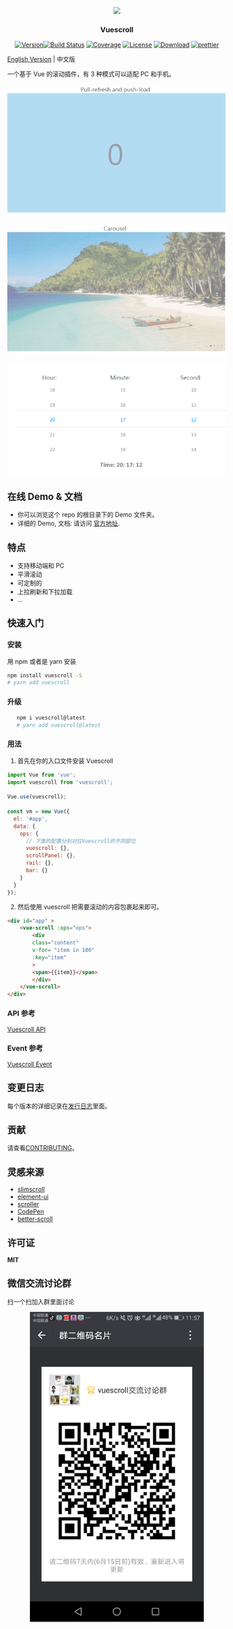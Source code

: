   <p align="center"><a href="http://vuescrolljs.yvescoding.org/zh/"><img width="100" src="http://vuescrolljs.yvescoding.org/logo.png" /></a></p>
  <h3 align="center">Vuescroll</h4>
<p align="center">
  <a href="https://www.npmjs.com/package/vuescroll"><img src="https://img.shields.io/npm/v/vuescroll.svg" alt="Version"></a><a href="https://circleci.com/gh/YvesCoding/vuescroll/tree/dev"><img src="https://img.shields.io/circleci/project/YvesCoding/vuescroll/dev.svg" alt="Build Status"></a>
  <a href="https://codecov.io/github/YvesCoding/vuescroll?branch=dev"><img src="https://img.shields.io/codecov/c/github/YvesCoding/vuescroll/dev.svg" alt="Coverage"></a>
  <a href="https://www.npmjs.com/package/vuescroll"><img src="https://img.shields.io/npm/l/vuescroll.svg" alt="License"></a>
<a href="https://www.npmjs.com/package/vuescroll"><img src="https://img.shields.io/npm/dm/vuescroll.svg" alt="Download"></a>
<a href="https://github.com/YvesCoding/vuescroll"><img src="https://img.shields.io/badge/code_style-prettier-ff69b4.svg?style=flat-square" alt="prettier"></a>
</p>

[English Version](https://github.com/YvesCoding/vuescroll/blob/dev/README.md) | 中文版

一个基于 Vue 的滚动插件，有 3 种模式可以适配 PC 和手机。

<p align="center">
<img src="https://github.com/wangyi7099/pictureCdn/blob/master/allPic/vuescroll/p3.gif?raw=true" style="max-width:100%"/>
</p>
<p align="center">
<img src="https://github.com/wangyi7099/pictureCdn/blob/master/allPic/vuescroll/p1.gif?raw=true" style="max-width:100%"/>
</p>
<p align="center">
<img src="https://github.com/wangyi7099/pictureCdn/blob/master/allPic/vuescroll/p2.gif?raw=true" style="max-width:100%"/>
</p>

## 在线 Demo & 文档

- 你可以浏览这个 repo 的根目录下的 Demo 文件夹。
- 详细的 Demo, 文档: 请访问 [官方地址](http://vuescrolljs.yvescoding.org/zh/demo/).

## 特点

- 支持移动端和 PC
- 平滑滚动
- 可定制的
- 上拉刷新和下拉加载
- ...

## 快速入门

### 安装

用 npm 或者是 yarn 安装

```bash
npm install vuescroll -S
# yarn add vuescroll
```

### 升级

```bash
   npm i vuescroll@latest
   # yarn add vuescroll@latest
```

### 用法

1.  首先在你的入口文件安装 Vuescroll

```javascript
import Vue from 'vue';
import vuescroll from 'vuescroll';

Vue.use(vuescroll);

const vm = new Vue({
  el: '#app',
  data: {
    ops: {
      // 下面的配置分别对应Vuescroll的不同部位
      vuescroll: {},
      scrollPanel: {},
      rail: {},
      bar: {}
    }
  }
});
```

2.  然后使用 vuescroll 把需要滚动的内容包裹起来即可。

```html
<div id="app" >
    <vue-scroll :ops="ops">
        <div
        class="content"
        v-for= "item in 100"
        :key="item"
        >
        <span>{{item}}</span>
        </div>
    </vue-scroll>
</div>
```

### API 参考

[Vuescroll API](http://vuescrolljs.yvescoding.org/zh/guide/api.html)

### Event 参考

[Vuescroll Event](http://vuescrolljs.yvescoding.org/zh/guide/event.html)

## 变更日志

每个版本的详细记录在[发行日志](https://github.com/YvesCoding/releases)里面。

## 贡献

请查看[CONTRIBUTING](.github/CONTRIBUTING.md)。

## 灵感来源

- [slimscroll](http://rocha.la/jQuery-slimScroll)
- [element-ui](http://element.eleme.io/#/zh-CN/component/installation)
- [scroller](http://zynga.github.io/scroller/)
- [CodePen](https://codepen.io/wangyi7099/pen/YLVBNe)
- [better-scroll](https://github.com/ustbhuangyi/better-scroll)

## 许可证

**MIT**

## 微信交流讨论群

扫一个扫加入群里面讨论

<p align="center">
  <img src="https://github.com/wangyi7099/pictureCdn/blob/master/allPic/vuescroll/wx.png?raw=true" width="400">
</p>
